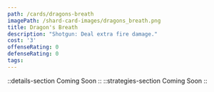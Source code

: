 ```yaml
---
path: /cards/dragons-breath
imagePath: /shard-card-images/dragons_breath.png
title: Dragon's Breath
description: "Shotgun: Deal extra fire damage."
cost: '3'
offenseRating: 0
defenseRating: 0
tags:
---
```

::details-section
Coming Soon
::
::strategies-section
Coming Soon
::